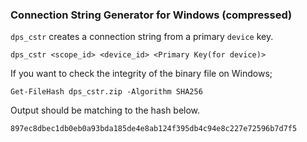 ### Connection String Generator for Windows (compressed)

`dps_cstr` creates a connection string from a primary `device` key.

```
dps_cstr <scope_id> <device_id> <Primary Key(for device)>
```

If you want to check the integrity of the binary file on Windows;
```
Get-FileHash dps_cstr.zip -Algorithm SHA256
```

Output should be matching to the hash below.
```
897ec8dbec1db0eb0a93bda185de4e8ab124f395db4c94e8c227e72596b7d7f5
```
